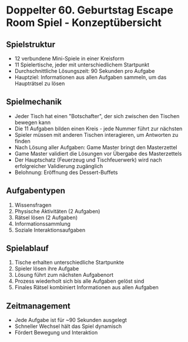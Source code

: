 # Doppelter 60. Geburtstag Escape Room Spiel - Konzeptübersicht

## Spielstruktur
- 12 verbundene Mini-Spiele in einer Kreisform
- 11 Spielertische, jeder mit unterschiedlichem Startpunkt
- Durchschnittliche Lösungszeit: 90 Sekunden pro Aufgabe
- Hauptziel: Informationen aus allen Aufgaben sammeln, um das Haupträtsel zu lösen

## Spielmechanik
- Jeder Tisch hat einen "Botschafter", der sich zwischen den Tischen bewegen kann
- Die 11 Aufgaben bilden einen Kreis - jede Nummer führt zur nächsten
- Spieler müssen mit anderen Tischen interagieren, um Antworten zu finden
- Nach Lösung aller Aufgaben: Game Master bringt den Masterzettel
- Game Master validiert die Lösungen vor Übergabe des Masterzettels
- Der Hauptschatz (Feuerzeug und Tischfeuerwerk) wird nach erfolgreicher Validierung zugänglich
- Belohnung: Eröffnung des Dessert-Buffets

## Aufgabentypen
1. Wissensfragen
2. Physische Aktivitäten (2 Aufgaben)
3. Rätsel lösen (2 Aufgaben)
4. Informationssammlung
5. Soziale Interaktionsaufgaben

## Spielablauf
1. Tische erhalten unterschiedliche Startpunkte
2. Spieler lösen ihre Aufgabe
3. Lösung führt zum nächsten Aufgabenort
4. Prozess wiederholt sich bis alle Aufgaben gelöst sind
5. Finales Rätsel kombiniert Informationen aus allen Aufgaben

## Zeitmanagement
- Jede Aufgabe ist für ~90 Sekunden ausgelegt
- Schneller Wechsel hält das Spiel dynamisch
- Fördert Bewegung und Interaktion
